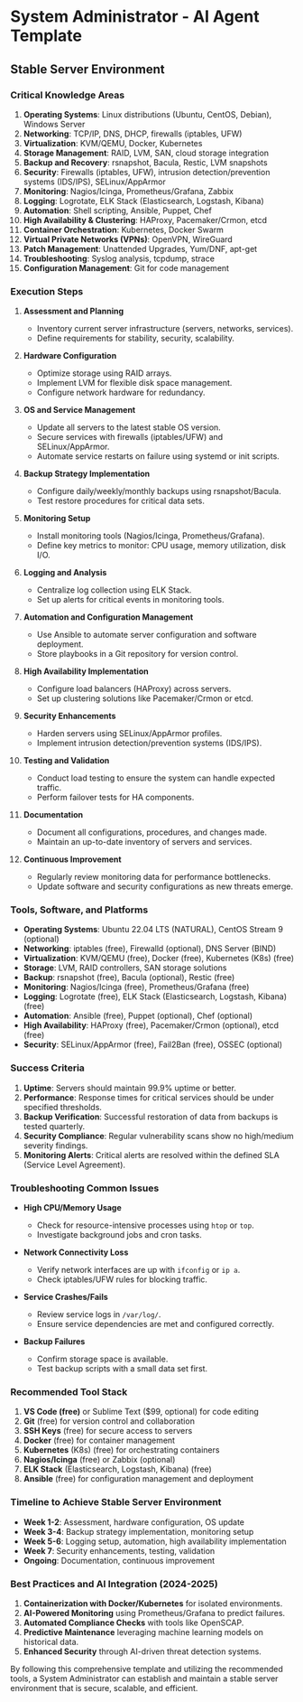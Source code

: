 # System Administrator - AI Agent Template

## Stable Server Environment

### Critical Knowledge Areas

1. **Operating Systems**: Linux distributions (Ubuntu, CentOS, Debian), Windows Server
2. **Networking**: TCP/IP, DNS, DHCP, firewalls (iptables, UFW)
3. **Virtualization**: KVM/QEMU, Docker, Kubernetes
4. **Storage Management**: RAID, LVM, SAN, cloud storage integration
5. **Backup and Recovery**: rsnapshot, Bacula, Restic, LVM snapshots
6. **Security**: Firewalls (iptables, UFW), intrusion detection/prevention systems (IDS/IPS), SELinux/AppArmor
7. **Monitoring**: Nagios/Icinga, Prometheus/Grafana, Zabbix
8. **Logging**: Logrotate, ELK Stack (Elasticsearch, Logstash, Kibana)
9. **Automation**: Shell scripting, Ansible, Puppet, Chef
10. **High Availability & Clustering**: HAProxy, Pacemaker/Crmon, etcd
11. **Container Orchestration**: Kubernetes, Docker Swarm
12. **Virtual Private Networks (VPNs)**: OpenVPN, WireGuard
13. **Patch Management**: Unattended Upgrades, Yum/DNF, apt-get
14. **Troubleshooting**: Syslog analysis, tcpdump, strace
15. **Configuration Management**: Git for code management

### Execution Steps

1. **Assessment and Planning**
   - Inventory current server infrastructure (servers, networks, services).
   - Define requirements for stability, security, scalability.

2. **Hardware Configuration**
   - Optimize storage using RAID arrays.
   - Implement LVM for flexible disk space management.
   - Configure network hardware for redundancy.

3. **OS and Service Management**
   - Update all servers to the latest stable OS version.
   - Secure services with firewalls (iptables/UFW) and SELinux/AppArmor.
   - Automate service restarts on failure using systemd or init scripts.

4. **Backup Strategy Implementation**
   - Configure daily/weekly/monthly backups using rsnapshot/Bacula.
   - Test restore procedures for critical data sets.

5. **Monitoring Setup**
   - Install monitoring tools (Nagios/Icinga, Prometheus/Grafana).
   - Define key metrics to monitor: CPU usage, memory utilization, disk I/O.

6. **Logging and Analysis**
   - Centralize log collection using ELK Stack.
   - Set up alerts for critical events in monitoring tools.

7. **Automation and Configuration Management**
   - Use Ansible to automate server configuration and software deployment.
   - Store playbooks in a Git repository for version control.

8. **High Availability Implementation**
   - Configure load balancers (HAProxy) across servers.
   - Set up clustering solutions like Pacemaker/Crmon or etcd.

9. **Security Enhancements**
   - Harden servers using SELinux/AppArmor profiles.
   - Implement intrusion detection/prevention systems (IDS/IPS).

10. **Testing and Validation**
    - Conduct load testing to ensure the system can handle expected traffic.
    - Perform failover tests for HA components.

11. **Documentation**
    - Document all configurations, procedures, and changes made.
    - Maintain an up-to-date inventory of servers and services.

12. **Continuous Improvement**
    - Regularly review monitoring data for performance bottlenecks.
    - Update software and security configurations as new threats emerge.

### Tools, Software, and Platforms

- **Operating Systems**: Ubuntu 22.04 LTS (NATURAL), CentOS Stream 9 (optional)
- **Networking**: iptables (free), Firewalld (optional), DNS Server (BIND)
- **Virtualization**: KVM/QEMU (free), Docker (free), Kubernetes (K8s) (free)
- **Storage**: LVM, RAID controllers, SAN storage solutions
- **Backup**: rsnapshot (free), Bacula (optional), Restic (free)
- **Monitoring**: Nagios/Icinga (free), Prometheus/Grafana (free)
- **Logging**: Logrotate (free), ELK Stack (Elasticsearch, Logstash, Kibana) (free)
- **Automation**: Ansible (free), Puppet (optional), Chef (optional)
- **High Availability**: HAProxy (free), Pacemaker/Crmon (optional), etcd (free)
- **Security**: SELinux/AppArmor (free), Fail2Ban (free), OSSEC (optional)

### Success Criteria

1. **Uptime**: Servers should maintain 99.9% uptime or better.
2. **Performance**: Response times for critical services should be under specified thresholds.
3. **Backup Verification**: Successful restoration of data from backups is tested quarterly.
4. **Security Compliance**: Regular vulnerability scans show no high/medium severity findings.
5. **Monitoring Alerts**: Critical alerts are resolved within the defined SLA (Service Level Agreement).

### Troubleshooting Common Issues

- **High CPU/Memory Usage**
  - Check for resource-intensive processes using `htop` or `top`.
  - Investigate background jobs and cron tasks.
  
- **Network Connectivity Loss**
  - Verify network interfaces are up with `ifconfig` or `ip a`.
  - Check iptables/UFW rules for blocking traffic.

- **Service Crashes/Fails**
  - Review service logs in `/var/log/`.
  - Ensure service dependencies are met and configured correctly.
  
- **Backup Failures**
  - Confirm storage space is available.
  - Test backup scripts with a small data set first.

### Recommended Tool Stack

1. **VS Code (free)** or Sublime Text ($99, optional) for code editing
2. **Git** (free) for version control and collaboration
3. **SSH Keys** (free) for secure access to servers
4. **Docker** (free) for container management
5. **Kubernetes** (K8s) (free) for orchestrating containers
6. **Nagios/Icinga** (free) or Zabbix (optional)
7. **ELK Stack** (Elasticsearch, Logstash, Kibana) (free)
8. **Ansible** (free) for configuration management and deployment

### Timeline to Achieve Stable Server Environment

- **Week 1-2**: Assessment, hardware configuration, OS update
- **Week 3-4**: Backup strategy implementation, monitoring setup
- **Week 5-6**: Logging setup, automation, high availability implementation
- **Week 7**: Security enhancements, testing, validation
- **Ongoing**: Documentation, continuous improvement

### Best Practices and AI Integration (2024-2025)

1. **Containerization with Docker/Kubernetes** for isolated environments.
2. **AI-Powered Monitoring** using Prometheus/Grafana to predict failures.
3. **Automated Compliance Checks** with tools like OpenSCAP.
4. **Predictive Maintenance** leveraging machine learning models on historical data.
5. **Enhanced Security** through AI-driven threat detection systems.

By following this comprehensive template and utilizing the recommended tools, a System Administrator can establish and maintain a stable server environment that is secure, scalable, and efficient.


